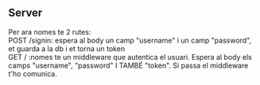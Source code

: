 ## Server
Per ara nomes te 2 rutes:</br>
    POST /signin: espera al body un camp "username" i un camp "password", et guarda a la db i et torna un token
    </br>
    GET / :nomes te un middleware que autentica el usuari. Espera al body els camps "username", "password" I TAMBÉ "token". Si passa el middleware t'ho comunica.
